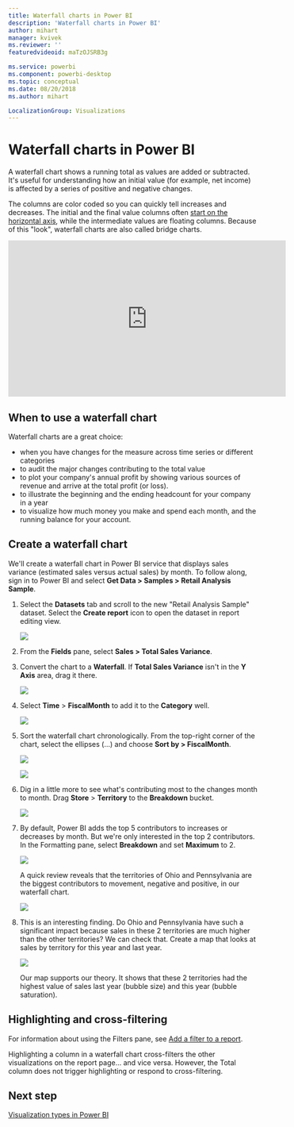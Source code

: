 ```yaml
---
title: Waterfall charts in Power BI
description: 'Waterfall charts in Power BI'
author: mihart
manager: kvivek
ms.reviewer: ''
featuredvideoid: maTzOJSRB3g

ms.service: powerbi
ms.component: powerbi-desktop
ms.topic: conceptual
ms.date: 08/20/2018
ms.author: mihart

LocalizationGroup: Visualizations
---
```

# Waterfall charts in Power BI
A waterfall chart shows a running total as values are added or subtracted. It's useful for understanding how an initial value (for example, net income) is affected by a series of positive and negative changes.

The columns are color coded so you can quickly tell increases and decreases. The initial and the final value columns often [start on the horizontal axis](https://support.office.com/article/Create-a-waterfall-chart-in-Office-2016-for-Windows-8de1ece4-ff21-4d37-acd7-546f5527f185#BKMK_Float "start on the horizontal axis"), while the intermediate values are floating columns. Because of this "look", waterfall charts are also called bridge charts.

<iframe width="560" height="315" src="https://www.youtube.com/embed/qKRZPBnaUXM" frameborder="0" allow="autoplay; encrypted-media" allowfullscreen></iframe>

## When to use a waterfall chart
Waterfall charts are a great choice:

* when you have changes for the measure across time series or different categories
* to audit the major changes contributing to the total value
* to plot your company's annual profit by showing various sources of revenue and arrive at the total profit (or loss).
* to illustrate the beginning and the ending headcount for your company in a year
* to visualize how much money you make and spend each month, and the running balance for your account. 

## Create a waterfall chart
We'll create a waterfall chart in Power BI service that displays sales variance (estimated sales versus actual sales) by month. To follow along, sign in to Power BI and select **Get Data \> Samples \> Retail Analysis Sample**. 

1. Select the **Datasets** tab and scroll to the new "Retail Analysis Sample" dataset.  Select the **Create report** icon to open the dataset in report editing view. 
   
    ![](media/power-bi-visualization-waterfall-charts/power-bi-waterfall-report.png)
2. From the **Fields** pane, select **Sales \> Total Sales Variance**. 
3. Convert the chart to a **Waterfall**. If **Total Sales Variance** isn't in the **Y Axis** area, drag it there.
   
    ![](media/power-bi-visualization-waterfall-charts/convertwaterfall.png)
4. Select **Time** \> **FiscalMonth** to add it to the **Category** well. 
   
    ![](media/power-bi-visualization-waterfall-charts/power-bi-waterfall.png)
5. Sort the waterfall chart chronologically. From the top-right corner of the chart, select the ellipses (...) and choose **Sort by > FiscalMonth**.
   
    ![](media/power-bi-visualization-waterfall-charts/power-bi-sortby.png)
   
    ![](media/power-bi-visualization-waterfall-charts/power-bi-waterfall-sorted.png)
6. Dig in a little more to see what's contributing most to the changes month to month. Drag **Store** > **Territory** to the **Breakdown** bucket.
   
    ![](media/power-bi-visualization-waterfall-charts/power-bi-waterfall-breakdown.png)
7. By default, Power BI adds the top 5 contributors to increases or decreases by month. But we're only interested in the top 2 contributors.  In the Formatting pane, select **Breakdown** and set **Maximum** to 2.
   
    ![](media/power-bi-visualization-waterfall-charts/power-bi-waterfall-breakdown-maximum.png)
   
    A quick review reveals that the territories of Ohio and Pennsylvania are the biggest contributors to movement, negative and positive, in our waterfall chart. 
   
    ![](media/power-bi-visualization-waterfall-charts/power-bi-waterfall-axis.png)
8. This is an interesting finding. Do Ohio and Pennsylvania have such a significant impact because sales in these 2 territories are much higher than the other territories?  We can check that. Create a map that looks at sales by territory for this year and last year.  
   
    ![](media/power-bi-visualization-waterfall-charts/power-bi-map.png)
   
    Our map supports our theory.  It shows that these 2 territories had the highest value of sales last year (bubble size) and this year (bubble saturation).

## Highlighting and cross-filtering
For information about using the Filters pane, see [Add a filter to a report](power-bi-report-add-filter.md).

Highlighting a column in a waterfall chart cross-filters the other visualizations on the report page... and vice versa. However, the Total column does not trigger highlighting or respond to cross-filtering.

## Next step

[Visualization types in Power BI](power-bi-visualization-types-for-reports-and-q-and-a.md)


